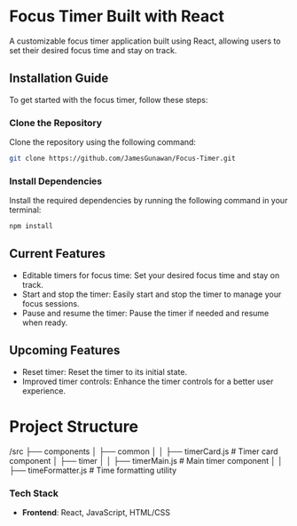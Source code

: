 # Focus Timer Built with React

A customizable focus timer application built using React, allowing users to set their desired focus time and stay on track.

## Installation Guide

To get started with the focus timer, follow these steps:

### Clone the Repository

 Clone the repository using the following command:

```bash
git clone https://github.com/JamesGunawan/Focus-Timer.git
```

### Install Dependencies

 Install the required dependencies by running the following command in your terminal:

```bash
npm install
```

## Current Features

* Editable timers for focus time: Set your desired focus time and stay on track.
* Start and stop the timer: Easily start and stop the timer to manage your focus sessions.
* Pause and resume the timer: Pause the timer if needed and resume when ready.

## Upcoming Features

* Reset timer: Reset the timer to its initial state.
* Improved timer controls: Enhance the timer controls for a better user experience.

# Project Structure

/src
  ├── components
  │   ├── common
  │   │   ├── timerCard.js # Timer card component
  │   ├── timer
  │   │   ├── timerMain.js # Main timer component
  │   │   ├── timeFormatter.js # Time formatting utility
  
### Tech Stack

* **Frontend**: React, JavaScript, HTML/CSS